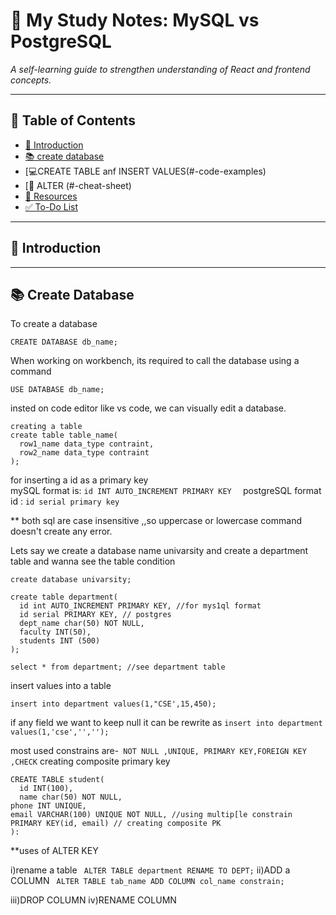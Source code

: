 # 📘 My Study Notes: MySQL vs PostgreSQL

*A self-learning guide to strengthen understanding of React and frontend concepts.*

---

## 🧠 Table of Contents
- [📌 Introduction](#-introduction)
- [📚 create database](#-create-database)
- [💻CREATE TABLE anf INSERT VALUES(#-code-examples)
- [📎 ALTER (#-cheat-sheet)
- [🔗 Resources](#-resources)
- [✅ To-Do List](#-to-do-list)

---

## 📌 Introduction


---

## 📚 Create Database

To create a database  
```
CREATE DATABASE db_name;
 ```
When working on workbench, its required to call the database using a command  
```
USE DATABASE db_name;
```
insted on code editor like vs code, we can visually edit a database.
```
creating a table  
create table table_name(
  row1_name data_type contraint,
  row2_name data_type contraint
);
```

for inserting a id as a primary key  
mySQL format is:  ```id INT AUTO_INCREMENT PRIMARY KEY  ```
postgreSQL format id : ```id serial primary key  ```

** both sql are case insensitive ,,so uppercase or lowercase command doesn't create any error.

Lets say we create a database name univarsity and create a department table and wanna see the table condition
```
create database univarsity;

create table department(
  id int AUTO_INCREMENT PRIMARY KEY, //for mys1ql format
  id serial PRIMARY KEY, // postgres 
  dept_name char(50) NOT NULL,
  faculty INT(50),
  students INT (500)
);

select * from department; //see department table 
```
insert values into a table
```
insert into department values(1,"CSE',15,450);
```
if any field we want to keep null it can be rewrite as 
```insert into department values(1,'cse','','');```

most used constrains are-``` NOT NULL ,UNIQUE, PRIMARY KEY,FOREIGN KEY ,CHECK```
creating composite primary key
```
CREATE TABLE student(
  id INT(100),
  name char(50) NOT NULL,
phone INT UNIQUE,
email VARCHAR(100) UNIQUE NOT NULL, //using multip[le constrain
PRIMARY KEY(id, email) // creating composite PK
):
```

**uses of ALTER KEY

i)rename a table 
``` ALTER TABLE department RENAME TO DEPT;```
ii)ADD a COLUMN
``` ALTER TABLE tab_name ADD COLUMN col_name constrain;```

iii)DROP COLUMN
iv)RENAME COLUMN


